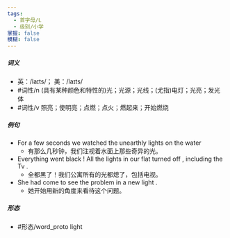 ```yaml
---
tags:
  - 首字母/L
  - 级别/小学
掌握: false
模糊: false
---
```

##### 词义
- 英：/laɪts/； 美：/laɪts/
- #词性/n  (具有某种颜色和特性的)光；光源；光线；(尤指)电灯；光亮；发光体
- #词性/v  照亮；使明亮；点燃；点火；燃起来；开始燃烧
##### 例句
- For a few seconds we watched the unearthly lights on the water
	- 有那么几秒钟，我们注视着水面上那些奇异的光。
- Everything went black ! All the lights in our flat turned off , including the Tv .
	- 全都黑了！我们公寓所有的光都熄了，包括电视。
- She had come to see the problem in a new light .
	- 她开始用新的角度来看待这个问题。
##### 形态
- #形态/word_proto light
